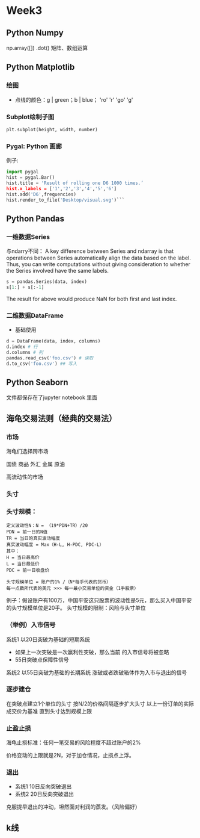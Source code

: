 # Week3

## Python Numpy
np.array([])
.dot()
矩阵、数组运算

## Python Matplotlib
### 绘图
- 点线的颜色：g | green；b | blue；
'ro' 'r'
'go' 'g'
### Subplot绘制子图
```python
plt.subplot(height, width, number)
```
### Pygal: Python 画廊
例子:
```python
import pygal
hist = pygal.Bar()
hist.title = 'Result of rolling one D6 1000 times.’
hist.x_labels = ['1','2','3','4','5','6']
hist.add('D6',frequencies)
hist.render_to_file('Desktop/visual.svg')```
```
## Python Pandas
### 一维数据Series
与ndarry不同：
A key difference between Series and ndarray is that operations between Series automatically align the data based on the label. 
Thus, you can write computations without giving consideration to whether the Series involved have the same labels.

```python
s = pandas.Series(data, index)
s[1:] + s[:-1]
```
The result for above would produce NaN for both first and last index.
### 二维数据DataFrame
- 基础使用
```python
d = DataFrame(data, index, columns)
d.index # 行
d.columns # 列
pandas.read_csv('foo.csv') # 读取
d.to_csv('foo.csv') ## 写入
```

## Python Seaborn
文件都保存在了jupyter notebook 里面

## 海龟交易法则（经典的交易法）

### 市场
海龟们选择跨市场

国债
商品
外汇
金属
原油

高流动性的市场

### 头寸
### 头寸规模：
    定义波动性N：N = （19*PDN+TR）/20
    PDN = 前一日的N值
    TR = 当日的真实波动幅度
    真实波动幅度 = Max（H-L, H-PDC, PDC-L）
    其中：
    H = 当日最高价
    L = 当日最低价
    PDC = 前一日收盘价

    头寸规模单位 = 账户的1% /（N*每手代表的货币）
    每一点数所代表的美元 >>> 每一最小交易单位的资金（1手股票）
例子：假设账户有100万，中国平安这只股票的波动性是5元，那么买入中国平安的头寸规模单位是20手。
头寸规模的限制：风险与头寸单位

### （举例）入市信号
系统1 以20日突破为基础的短期系统
- 如果上一次突破是一次赢利性突破，那么当前
的入市信号将被忽略
- 55日突破点保障性信号

系统2 以55日突破为基础的长期系统
涨破或者跌破箱体作为入市与退出的信号

### 逐步建仓
在突破点建立1个单位的头寸
按N/2的价格间隔逐步扩大头寸
以上一份订单的实际成交价为基准
直到头寸达到规模上限

### 止盈止损
海龟止损标准：任何一笔交易的风险程度不超过账户的2%

价格变动的上限就是2N，对于加仓情况，止损点上浮。

### 退出
- 系统1 10日反向突破退出
- 系统2 20日反向突破退出

克服提早退出的冲动，坦然面对利润的蒸发。（风险偏好）

## k线
